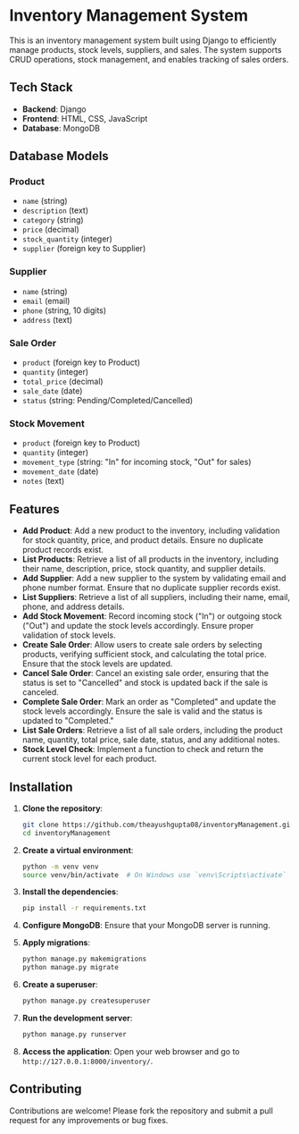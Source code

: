 # Inventory Management System

This is an inventory management system built using Django to efficiently manage products, stock levels, suppliers, and sales. The system supports CRUD operations, stock management, and enables tracking of sales orders.

## Tech Stack

- **Backend**: Django
- **Frontend**: HTML, CSS, JavaScript
- **Database**: MongoDB

## Database Models

### Product
- `name` (string)
- `description` (text)
- `category` (string)
- `price` (decimal)
- `stock_quantity` (integer)
- `supplier` (foreign key to Supplier)

### Supplier
- `name` (string)
- `email` (email)
- `phone` (string, 10 digits)
- `address` (text)

### Sale Order
- `product` (foreign key to Product)
- `quantity` (integer)
- `total_price` (decimal)
- `sale_date` (date)
- `status` (string: Pending/Completed/Cancelled)

### Stock Movement
- `product` (foreign key to Product)
- `quantity` (integer)
- `movement_type` (string: "In" for incoming stock, "Out" for sales)
- `movement_date` (date)
- `notes` (text)

## Features

- **Add Product**: Add a new product to the inventory, including validation for stock quantity, price, and product details. Ensure no duplicate product records exist.
- **List Products**: Retrieve a list of all products in the inventory, including their name, description, price, stock quantity, and supplier details.
- **Add Supplier**: Add a new supplier to the system by validating email and phone number format. Ensure that no duplicate supplier records exist.
- **List Suppliers**: Retrieve a list of all suppliers, including their name, email, phone, and address details.
- **Add Stock Movement**: Record incoming stock ("In") or outgoing stock ("Out") and update the stock levels accordingly. Ensure proper validation of stock levels.
- **Create Sale Order**: Allow users to create sale orders by selecting products, verifying sufficient stock, and calculating the total price. Ensure that the stock levels are updated.
- **Cancel Sale Order**: Cancel an existing sale order, ensuring that the status is set to "Cancelled" and stock is updated back if the sale is canceled.
- **Complete Sale Order**: Mark an order as "Completed" and update the stock levels accordingly. Ensure the sale is valid and the status is updated to "Completed."
- **List Sale Orders**: Retrieve a list of all sale orders, including the product name, quantity, total price, sale date, status, and any additional notes.
- **Stock Level Check**: Implement a function to check and return the current stock level for each product.

## Installation

1. **Clone the repository**:
    ```sh
    git clone https://github.com/theayushgupta08/inventoryManagement.git
    cd inventoryManagement
    ```

2. **Create a virtual environment**:
    ```sh
    python -m venv venv
    source venv/bin/activate  # On Windows use `venv\Scripts\activate`
    ```

3. **Install the dependencies**:
    ```sh
    pip install -r requirements.txt
    ```

4. **Configure MongoDB**:
    Ensure that your MongoDB server is running. 

5. **Apply migrations**:
    ```sh
    python manage.py makemigrations
    python manage.py migrate
    ```

6. **Create a superuser**:
    ```sh
    python manage.py createsuperuser
    ```

7. **Run the development server**:
    ```sh
    python manage.py runserver
    ```

8. **Access the application**:
    Open your web browser and go to `http://127.0.0.1:8000/inventory/`.


## Contributing

Contributions are welcome! Please fork the repository and submit a pull request for any improvements or bug fixes.

